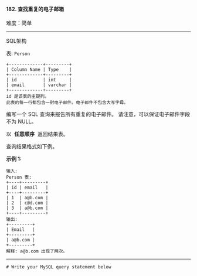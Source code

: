 #### 182. 查找重复的电子邮箱

难度：简单

---

SQL架构

表: `Person`

```
+-------------+---------+
| Column Name | Type    |
+-------------+---------+
| id          | int     |
| email       | varchar |
+-------------+---------+
id 是该表的主键列。
此表的每一行都包含一封电子邮件。电子邮件不包含大写字母。
```

编写一个 SQL 查询来报告所有重复的电子邮件。 请注意，可以保证电子邮件字段不为 NULL。

以  **任意顺序**  返回结果表。

查询结果格式如下例。

**示例 1:**

```
输入: 
Person 表:
+----+---------+
| id | email   |
+----+---------+
| 1  | a@b.com |
| 2  | c@d.com |
| 3  | a@b.com |
+----+---------+
输出: 
+---------+
| Email   |
+---------+
| a@b.com |
+---------+
解释: a@b.com 出现了两次。
```

---

```MySQL
# Write your MySQL query statement below
```